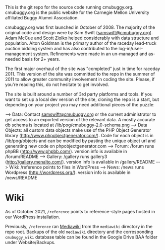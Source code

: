 This is the git repo for the source code running cmubuggy.org.
cmubuggy.org is the public website for the Carnegie Mellon University affiliated Buggy Alumni Association.

cmubuggy.org was first launched in October of 2008.  The majority of the original code and design were by Sam Swift (samswift@cmubuggy.org).
Adam McCue and Scott Ziolko helped considerably with data structure and population.  Aiton Goldman is the primary author of the raceday lead-truck auction bidding system and has also contributed to the log-in/user-management system.
Refinements were made in an un-managed and as-needed basis for 2+ years.

The first major overhaul of the site was "completed" just in time for raceday 2011.  This version of the site was committed to the repo in the summer of 2011 to allow greater community involvement in coding the site.  Please, if you're reading this, do not hesitate to get involved.

The site is built around a number of 3rd party platforms and tools.  If you want to set up a local dev version of the site, cloning the repo is a start, but depending on your project you may need additional pieces of the puzzle:

 --> Data:  Contact samswift@cmubuggy.org or the current administrator to get access to an exported version of the relevant data.  A mostly accurate db schema is located at /lib/pog/cmubuggy-2.0-schema.png
 --> Data Objects: all custom data objects make use of the PHP Object Generator library (http://www.phpobjectgenerator.com/).  Code for each object is in /lib/pog/objects and can be modified by pasting the unique object url and generating new code on phpobjectgenerator.com
 --> Forum: /forum runs phpBB (http://www.phpbb.com/).  version info is available in /forum/README
 --> Gallery: /gallery runs gallery3 (http://gallery.menalto.com/). version info is available in /gallery/README
 --> Wiki: /reference points to files in WordPress
 --> News: /news runs Wordpress (http://wordpress.org/).  version info is available in /news/README

# Wiki
As of October 2021, `/reference` points to reference-style pages hosted in our WordPress installation.

Previously, `/reference` ran [Mediawiki](http://www.mediawiki.org) from the `mediawiki` directory in the repo root. Backups of the old `mediawiki` directory and the  corresponding `cmubuggy_wiki` database table can be found in the Google Drive BAA folder under Website/Backups.
